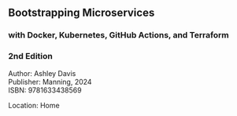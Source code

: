 ## Bootstrapping Microservices
### with Docker, Kubernetes, GitHub Actions, and Terraform
### 2nd Edition

Author: Ashley Davis  
Publisher: Manning, 2024  
ISBN: 9781633438569

Location: Home
